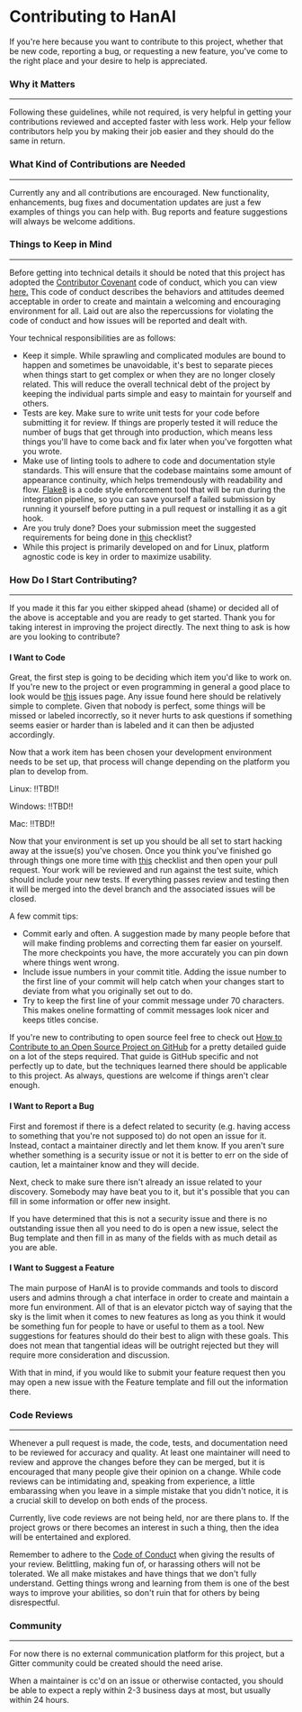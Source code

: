 # Contributing to HanAI

If you're here because you want to contribute to this project, whether that be new code, reporting a bug, or requesting a new feature, you've come to the right place and your desire to help is appreciated.

### Why it Matters
---
Following these guidelines, while not required, is very helpful in getting your contributions reviewed and accepted faster with less work. Help your fellow contributors help you by making their job easier and they should do the same in return.

### What Kind of Contributions are Needed
---
Currently any and all contributions are encouraged. New functionality, enhancements, bug fixes and documentation updates are just a few examples of things you can help with. Bug reports and feature suggestions will always be welcome additions.

### Things to Keep in Mind
---
Before getting into technical details it should be noted that this project has adopted the [Contributor Covenant](https://www.contributor-covenant.org/) code of conduct, which you can view [here.](CODE_OF_CONDUCT.md)
This code of conduct describes the behaviors and attitudes deemed acceptable in order to create and maintain a welcoming and encouraging environment for all. Laid out are also the repercussions for violating the code of conduct and how issues will be reported and dealt with.

Your technical responsibilities are as follows:
* Keep it simple. While sprawling and complicated modules are bound to happen and sometimes be unavoidable, it's best to separate pieces when things start to get complex or when they are no longer closely related. This will reduce the overall technical debt of the project by keeping the individual parts simple and easy to maintain for yourself and others.
* Tests are key. Make sure to write unit tests for your code before submitting it for review. If things are properly tested it will reduce the number of bugs that get through into production, which means less things you'll have to come back and fix later when you've forgotten what you wrote.
* Make use of linting tools to adhere to code and documentation style standards. This will ensure that the codebase maintains some amount of appearance continuity, which helps tremendously with readability and flow. [Flake8](https://gitlab.com/pycqa/flake8) is a code style enforcement tool that will be run during the integration pipeline, so you can save yourself a failed submission by running it yourself before putting in a pull request or installing it as a git hook.
* Are you truly done? Does your submission meet the suggested requirements for being done in [this](AM_I_DONE.md) checklist?
* While this project is primarily developed on and for Linux, platform agnostic code is key in order to maximize usability.

### How Do I Start Contributing?
---
If you made it this far you either skipped ahead (shame) or decided all of the above is acceptable and you are ready to get started. Thank you for taking interest in improving the project directly. The next thing to ask is how are you looking to contribute?

#### I Want to Code

Great, the first step is going to be deciding which item you'd like to work on. If you're new to the project or even programming in general a good place to look would be [this](https://gitlab.com/nmarasc/hanai/issues?label_name[]=quick) issues page. Any issue found here should be relatively simple to complete. Given that nobody is perfect, some things will be missed or labeled incorrectly, so it never hurts to ask questions if something seems easier or harder than is labeled and it can then be adjusted accordingly.

Now that a work item has been chosen your development environment needs to be set up, that process will change depending on the platform you plan to develop from.

Linux:
!!TBD!!

Windows:
!!TBD!!

Mac:
!!TBD!!

Now that your environment is set up you should be all set to start hacking away at the issue(s) you've chosen. Once you think you've finished go through things one more time with [this](AM_I_DONE.md) checklist and then open your pull request. Your work will be reviewed and run against the test suite, which should include your new tests. If everything passes review and testing then it will be merged into the devel branch and the associated issues will be closed.

A few commit tips:
* Commit early and often. A suggestion made by many people before that will make finding problems and correcting them far easier on yourself. The more checkpoints you have, the more accurately you can pin down where things went wrong.
* Include issue numbers in your commit title. Adding the issue number to the first line of your commit will help catch when your changes start to deviate from what you originally set out to do.
* Try to keep the first line of your commit message under 70 characters. This makes oneline formatting of commit messages look nicer and keeps titles concise.

If you're new to contributing to open source feel free to check out [How to Contribute to an Open Source Project on GitHub](https://app.egghead.io/series/how-to-contribute-to-an-open-source-project-on-github) for a pretty detailed guide on a lot of the steps required. That guide is GitHub specific and not perfectly up to date, but the techniques learned there should be applicable to this project. As always, questions are welcome if things aren't clear enough.

#### I Want to Report a Bug

First and foremost if there is a defect related to security (e.g. having access to something that you're not supposed to) do not open an issue for it. Instead, contact a maintainer directly and let them know. If you aren't sure whether something is a security issue or not it is better to err on the side of caution, let a maintainer know and they will decide.

Next, check to make sure there isn't already an issue related to your discovery. Somebody may have beat you to it, but it's possible that you can fill in some information or offer new insight.

If you have determined that this is not a security issue and there is no outstanding issue then all you need to do is open a new issue, select the Bug template and then fill in as many of the fields with as much detail as you are able.

#### I Want to Suggest a Feature

The main purpose of HanAI is to provide commands and tools to discord users and admins through a chat interface in order to create and maintain a more fun environment. All of that is an elevator pictch way of saying that the sky is the limit when it comes to new features as long as you think it would be something fun for people to have or useful to them as a tool. New suggestions for features should do their best to align with these goals. This does not mean that tangential ideas will be outright rejected but they will require more consideration and discussion.

With that in mind, if you would like to submit your feature request then you may open a new issue with the Feature template and fill out the information there.

### Code Reviews
---
Whenever a pull request is made, the code, tests, and documentation need to be reviewed for accuracy and quality. At least one maintainer will need to review and approve the changes before they can be merged, but it is encouraged that many people give their opinion on a change. While code reviews can be intimidating and, speaking from experience, a little embarassing when you leave in a simple mistake that you didn't notice, it is a crucial skill to develop on both ends of the process.

Currently, live code reviews are not being held, nor are there plans to. If the project grows or there becomes an interest in such a thing, then the idea will be entertained and explored.

Remember to adhere to the [Code of Conduct](CODE_OF_CONDUCT.md) when giving the results of your review. Belittling, making fun of, or harassing others will not be tolerated. We all make mistakes and have things that we don't fully understand. Getting things wrong and learning from them is one of the best ways to improve your abilities, so don't ruin that for others by being disrespectful.

### Community
---
For now there is no external communication platform for this project, but a Gitter community could be created should the need arise.

When a maintainer is cc'd on an issue or otherwise contacted, you should be able to expect a reply within 2-3 business days at most, but usually within 24 hours.
